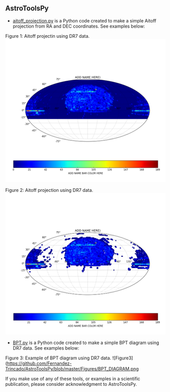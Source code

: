 AstroToolsPy
----



* [aitoff_projection.py](https://github.com/Fernandez-Trincado/AstroToolsPy/blob/master/aitoff_projection.py) is a Python code created to make a simple Aitoff projection from RA and DEC coordinates. See examples below:

Figure 1: Aitoff projectin using DR7 data. 
![Figure1](https://github.com/Fernandez-Trincado/AstroToolsPy/blob/master/Figures/Figure1.png)

Figure 2: Aitoff projection using DR7 data. 
![Figure2](https://github.com/Fernandez-Trincado/AstroToolsPy/blob/master/Figures/Figure2.png)

* [BPT.py](https://github.com/Fernandez-Trincado/AstroToolsPy/blob/master/aitoff_projection.py) is a Python code created to make a simple BPT diagram using DR7 data. See examples below:

Figure 3: Example of BPT diagram using DR7 data. 
![Figure3](https://github.com/Fernandez-Trincado/AstroToolsPy/blob/master/Figures/BPT_DIAGRAM.png


If you make use of any of these tools, or examples in a scientific publication, please consider acknowledgment to AstroToolsPy.
